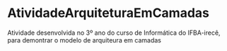 # AtividadeArquiteturaEmCamadas
Atividade desenvolvida no 3º ano do curso de Informática do IFBA-irecê, para demontrar
o modelo de arquiteura em camadas
